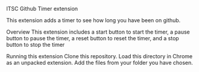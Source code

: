 ITSC Github Timer extension


This extension adds a timer to see how long you have been on github.

Overview
This extension includes a start button to start the timer, a pause button to pause the timer, a reset button to reset the timer, and a stop button to stop the timer

Running this extension
Clone this repository.
Load this directory in Chrome as an unpacked extension.
Add the files from your folder you have chosen.
